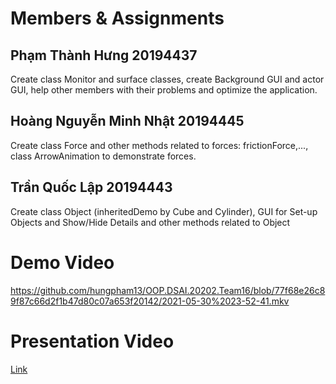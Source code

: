 # Members & Assignments
## Phạm Thành Hưng 20194437
Create class Monitor and surface classes, create Background GUI and actor GUI, help other members with their problems and optimize the application.
## Hoàng Nguyễn Minh Nhật 20194445
Create class Force and other methods related to forces: frictionForce,..., class ArrowAnimation to demonstrate forces.
## Trần Quốc Lập 20194443
Create class Object (inheritedDemo by Cube and Cylinder), GUI for Set-up Objects and Show/Hide Details and other methods related to Object
# Demo Video
https://github.com/hungpham13/OOP.DSAI.20202.Team16/blob/77f68e26c89f87c66d2f1b47d80c07a653f20142/2021-05-30%2023-52-41.mkv
# Presentation Video
[Link](https://husteduvn-my.sharepoint.com/:v:/g/personal/hung_pt194437_sis_hust_edu_vn/EQCgSPowOjdDqsWce17KWhQBR6nTXov0n7ps3T6nhqBhwg?e=ZHi9sD)
